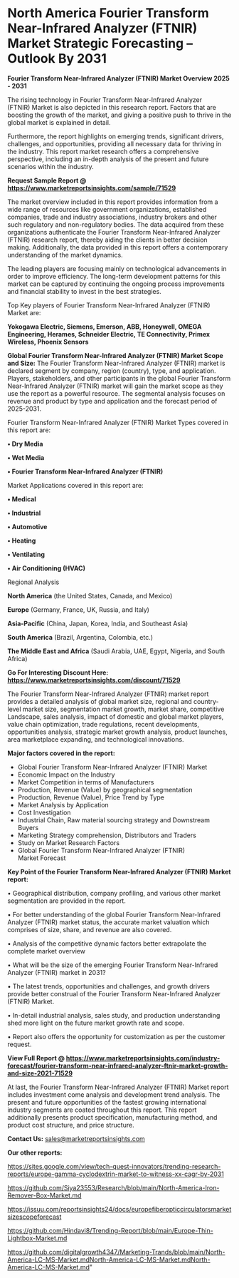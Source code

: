 # North America Fourier Transform Near-Infrared Analyzer (FTNIR) Market Strategic Forecasting – Outlook By 2031

<Strong> Fourier Transform Near-Infrared Analyzer (FTNIR) Market Overview 2025 - 2031</strong>

The rising technology in Fourier Transform Near-Infrared Analyzer (FTNIR) Market is also depicted in this research report. Factors that are boosting the growth of the market, and giving a positive push to thrive in the global market is explained in detail.

Furthermore, the report highlights on emerging trends, significant drivers, challenges, and opportunities, providing all necessary data for thriving in the industry. This report market research offers a comprehensive perspective, including an in-depth analysis of the present and future scenarios within the industry.

<strong>Request Sample Report @ <a href=https://www.marketreportsinsights.com/sample/71529>https://www.marketreportsinsights.com/sample/71529</a></strong>

The market overview included in this report provides information from a wide range of resources like government organizations, established companies, trade and industry associations, industry brokers and other such regulatory and non-regulatory bodies. The data acquired from these organizations authenticate the Fourier Transform Near-Infrared Analyzer (FTNIR) research report, thereby aiding the clients in better decision making. Additionally, the data provided in this report offers a contemporary understanding of the market dynamics.

The leading players are focusing mainly on technological advancements in order to improve efficiency. The long-term development patterns for this market can be captured by continuing the ongoing process improvements and financial stability to invest in the best strategies.

Top Key players of Fourier Transform Near-Infrared Analyzer (FTNIR) Market are:

<strong>Yokogawa Electric, Siemens, Emerson, ABB, Honeywell, OMEGA Engineering, Herames, Schneider Electric, TE Connectivity, Primex Wireless, Phoenix Sensors</strong>

<strong><b>Global Fourier Transform Near-Infrared Analyzer (FTNIR) Market Scope and Size:</b></strong>
The Fourier Transform Near-Infrared Analyzer (FTNIR) market is declared segment by company, region (country), type, and application. Players, stakeholders, and other participants in the global Fourier Transform Near-Infrared Analyzer (FTNIR) market will gain the market scope as they use the report as a powerful resource. The segmental analysis focuses on revenue and product by type and application and the forecast period of 2025-2031.

Fourier Transform Near-Infrared Analyzer (FTNIR) Market Types covered in this report are:

<strong>• Dry Media

• Wet Media

• Fourier Transform Near-Infrared Analyzer (FTNIR)</strong>

Market Applications covered in this report are:

<strong>• Medical

• Industrial

• Automotive

• Heating

• Ventilating

• Air Conditioning (HVAC)</strong> 

Regional Analysis

<strong>North America</strong> (the United States, Canada, and Mexico)

<strong>Europe</strong> (Germany, France, UK, Russia, and Italy)

<strong>Asia-Pacific</strong> (China, Japan, Korea, India, and Southeast Asia)

<strong>South America</strong> (Brazil, Argentina, Colombia, etc.)

<strong>The Middle East and Africa</strong> (Saudi Arabia, UAE, Egypt, Nigeria, and South Africa)

<strong>Go For Interesting Discount Here: <a href=https://www.marketreportsinsights.com/discount/71529>https://www.marketreportsinsights.com/discount/71529</a></strong>

The Fourier Transform Near-Infrared Analyzer (FTNIR) market report provides a detailed analysis of global market size, regional and country-level market size, segmentation market growth, market share, competitive Landscape, sales analysis, impact of domestic and global market players, value chain optimization, trade regulations, recent developments, opportunities analysis, strategic market growth analysis, product launches, area marketplace expanding, and technological innovations.

<strong><b>Major factors covered in the report:</b></strong>
<ul>
  <li>Global Fourier Transform Near-Infrared Analyzer (FTNIR) Market </li>
  <li>Economic Impact on the Industry</li>
  <li>Market Competition in terms of Manufacturers</li>
  <li>Production, Revenue (Value) by geographical segmentation</li>
  <li>Production, Revenue (Value), Price Trend by Type</li>
  <li>Market Analysis by Application</li>
  <li>Cost Investigation</li>
  <li>Industrial Chain, Raw material sourcing strategy and Downstream Buyers</li>
  <li>Marketing Strategy comprehension, Distributors and Traders</li>
  <li>Study on Market Research Factors</li>
  <li>Global Fourier Transform Near-Infrared Analyzer (FTNIR) Market Forecast</li>
</ul>

<strong><b>Key Point of the Fourier Transform Near-Infrared Analyzer (FTNIR) Market report:</b></strong>

• Geographical distribution, company profiling, and various other market segmentation are provided in the report.

• For better understanding of the global Fourier Transform Near-Infrared Analyzer (FTNIR) market status, the accurate market valuation which comprises of size, share, and revenue are also covered.

• Analysis of the competitive dynamic factors better extrapolate the complete market overview

• What will be the size of the emerging Fourier Transform Near-Infrared Analyzer (FTNIR) market in 2031?

• The latest trends, opportunities and challenges, and growth drivers provide better construal of the Fourier Transform Near-Infrared Analyzer (FTNIR) Market.

• In-detail industrial analysis, sales study, and production understanding shed more light on the future market growth rate and scope.

• Report also offers the opportunity for customization as per the customer request.

<strong><b>View Full Report @ <a href=https://www.marketreportsinsights.com/industry-forecast/fourier-transform-near-infrared-analyzer-ftnir-market-growth-and-size-2021-71529>https://www.marketreportsinsights.com/industry-forecast/fourier-transform-near-infrared-analyzer-ftnir-market-growth-and-size-2021-71529</a></b></strong>


At last, the Fourier Transform Near-Infrared Analyzer (FTNIR) Market report includes investment come analysis and development trend analysis. The present and future opportunities of the fastest growing international industry segments are coated throughout this report. This report additionally presents product specification, manufacturing method, and product cost structure, and price structure.

<strong>Contact Us:</strong>
sales@marketreportsinsights.com

<strong>Our other reports:</strong>

<a href=https://sites.google.com/view/tech-quest-innovators/trending-research-reports/europe-gamma-cyclodextrin-market-to-witness-xx-cagr-by-2031>https://sites.google.com/view/tech-quest-innovators/trending-research-reports/europe-gamma-cyclodextrin-market-to-witness-xx-cagr-by-2031</a>

<a href=https://github.com/Siya23553/Research/blob/main/North-America-Iron-Remover-Box-Market.md>https://github.com/Siya23553/Research/blob/main/North-America-Iron-Remover-Box-Market.md</a>

<a href=https://issuu.com/reportsinsights24/docs/europefiberopticcirculatorsmarketsizescopeforecast>https://issuu.com/reportsinsights24/docs/europefiberopticcirculatorsmarketsizescopeforecast</a>

<a href=https://github.com/Hindavi8/Trending-Report/blob/main/Europe-Thin-Lightbox-Market.md>https://github.com/Hindavi8/Trending-Report/blob/main/Europe-Thin-Lightbox-Market.md</a>

<a href=https://github.com/digitalgrowth4347/Marketing-Trands/blob/main/North-America-LC-MS-Market.mdNorth-America-LC-MS-Market.mdNorth-America-LC-MS-Market.md>https://github.com/digitalgrowth4347/Marketing-Trands/blob/main/North-America-LC-MS-Market.mdNorth-America-LC-MS-Market.mdNorth-America-LC-MS-Market.md</a>"
